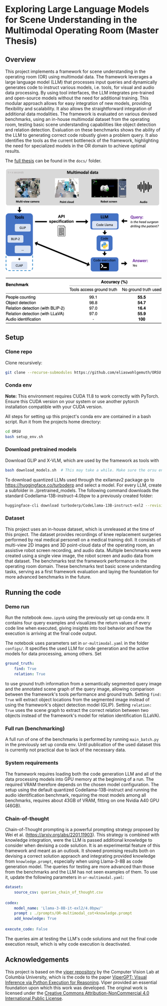 # Exploring Large Language Models for Scene Understanding in the Multimodal Operating Room (Master Thesis)

## Overview
This project implements a framework for scene understanding in the operating room (OR) using multimodal data. The framework leverages a large language model (LLM) that processes input queries and dynamically generates code to instruct various models, i.e. tools, for visual and audio data processing. By using tool interfaces, the LLM integrates pre-trained and open-source models without the need for additional training. This modular approach allows for easy integration of new models, providing flexibility and scalability. It also allows the straightforward integration of additional data modalities. The framework is evaluated on various devised benchmarks, using an in-house multimodal dataset from the operating room, testing basic scene understanding capabilities like object detection and relation detection. Evaluation on these benchmarks shows the ability of the LLM to generating correct code robustly given a problem query. It also identifies the tools as the current bottleneck of the framework, highlighting the need for specialized models in the OR domain to achieve optimal results.

The [full thesis](docs/Master_Thesis__Exploring_Large_Language_Models_for_Scene_Understanding_in_the_Multimodal_Operating_Room.pdf) can be found in the `docs/` folder.

![Framework overview](images/Framework.png)

![Results](images/Results.png)

## Setup
### Clone repo
Clone recursively:
```bash
git clone --recurse-submodules https://github.com/eliaswohlgemuth/ORSU.git ORSU
```

### Conda env
**Note:** This environment requires CUDA 11.8 to work correctly with PyTorch. Ensure this CUDA version on your system or use another pytorch installation compatible with your CUDA version.

All steps for setting up this project's conda env are contained in a bash script. Run it from the projects home directory:
```bash
cd ORSU
bash setup_env.sh
```

### Download pretrained models

Download GLIP and X-VLM, which are used by the framework as tools with
```bash
bash download_models.sh  # This may take a while. Make sure the orsu environment is active
```

To download quantized LLMs used through the exllamav2 package go to https://huggingface.co/turboderp and select a model. For every LLM, create a subfolder in ./pretrained_models. The following command downloads the standard Codellama-13B-instruct-4.0bpw to a previously created folder:
```bash
huggingface-cli download turboderp/CodeLlama-13B-instruct-exl2 --revision 4.0bpw --local-dir ./pretrained_models/CodeLlama-13B-it/4.0bpw/ --local-dir-use-symlinks False
```

### Dataset
This project uses an in-house dataset, which is unreleased at the time of this project. The dataset provides recordings of knee replacement surgeries performed by real medical personell on a medical training doll. It consists of multi-view 2D images and 3D point-cloud data of the operating room, an assistive robot screen recording, and audio data. Multiple benchmarks were created using a single view image, the robot screen and audio data from that dataset. The benchmarks test the framework performance in the operating room domain. These benchmarks test basic scene understanding tasks, serving as a first framework evaluation and laying the foundation for more advanced benchmarks in the future.


## Running the code
### Demo run
Run the notebook `demo.ipynb` using the previously set up conda env. It contains four query examples and visualizes the return values of every code line when executed, giving insights into tool behavior and how the execution is arriving at the final code output. 

The notebook uses parameters set in `or-multimodal.yaml` in the folder `configs/`. It specifies the used LLM for code generation and the active models for data processing, among others. Set
```yaml
ground_truth:
    find: True
    relation: True
```
to use ground truth information from a semantically segmented query image and the annotated scene graph of the query image, allowing comparison between the framework's tools performance and ground truth. Setting `find: True` will extract object locations from the segmented image instead of using the framework's object detection model (GLIP). Setting `relation: True` uses the scene graph to extract the correct relation between two objects instead of the framework's model for relation identification (LLaVA).

### Full run (benchmarking)
A full run of one of the benchmarks is performed by running `main_batch.py` in the previously set up conda env. Until publication of the used dataset this is currently not practical due to lack of the necessary data.

### System requirements
The framework requires loading both the code generation LLM and all of the data processing models into GPU memory at the beginning of a run. The required VRAM therefore depends on the chosen model configuration. The setup using the default quantized Codellama-13B-instruct and running the audio identification benchmark, requiring the most models among all benchmarks, requires about 43GB of VRAM, fitting on one Nvidia A40 GPU (46GB).


### Chain-of-thought
Chain-of-Thought prompting is a powerful prompting strategy proposed by Wei et al. (https://arxiv.org/abs/2201.11903). This strategy is combined with knowledge integration, were the LLM is passed additional knowledge to consider when devising a code solution. It is an experimental feature of this framework and meant as an outlook. It showed promising results both on devising a correct solution appraoch and integrating provided knowledge from `knowledge.prompt`, especially when using Llama-3-8B as code generation model. The queries for testing are more advanced than those from the benchmarks and the LLM has not seen examples of them. To use it, update the following parameters in `or-multimodal.yaml`:
```yaml
dataset:
    source_csv: queries_chain_of_thought.csv

codex:
    model_name: 'Llama-3-8B-it-exl2/4.0bpw/'
    prompt : ./prompts/OR-multimodal_cot+knowledge.prompt
    add_knowledge: True

execute_code: False
```
The queries aim at testing the LLM's code solutions and not the final code execution result, which is why code execution is deactivated.

## Acknowledgements

This project is based on the [viper repository](https://github.com/cvlab-columbia/viper) by the Computer Vision Lab at Columbia University, which is the code to the paper [ViperGPT: Visual Inference via Python Execution for Reasoning](https://arxiv.org/abs/2303.08128). Viper provided an essential foundation upon which this work was developed. The original work is licensed under the [Creative Commons Attribution-NonCommercial 4.0 International Public License](https://creativecommons.org/licenses/by-nc/4.0/).